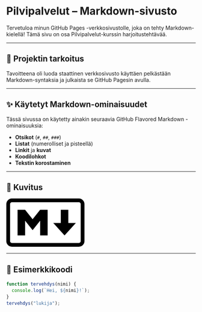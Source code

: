 # Pilvipalvelut – Markdown-sivusto

Tervetuloa minun GitHub Pages -verkkosivustolle, joka on tehty Markdown-kielellä! Tämä sivu on osa Pilvipalvelut-kurssin harjoitustehtävää.

---

## 🔧 Projektin tarkoitus

Tavoitteena oli luoda staattinen verkkosivusto käyttäen pelkästään Markdown-syntaksia ja julkaista se GitHub Pagesin avulla.

---

## ✨ Käytetyt Markdown-ominaisuudet

Tässä sivussa on käytetty ainakin seuraavia GitHub Flavored Markdown -ominaisuuksia:

- **Otsikot** (`#`, `##`, `###`)
- **Listat** (numerolliset ja pisteellä)
- **Linkit** ja **kuvat**
- **Koodilohkot**
- **Tekstin korostaminen**

---

## 📸 Kuvitus

![Esimerkkikuva](image.png)



---

## 📂 Esimerkkikoodi

```javascript
function tervehdys(nimi) {
  console.log(`Hei, ${nimi}!`);
}
tervehdys("lukija");
